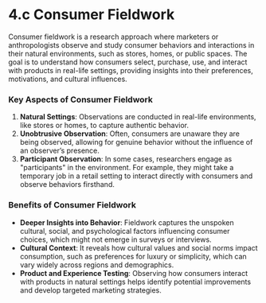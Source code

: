 # 4.c Consumer Fieldwork

Consumer fieldwork is a research approach where marketers or anthropologists observe and study consumer behaviors and interactions in their natural environments, such as stores, homes, or public spaces. The goal is to understand how consumers select, purchase, use, and interact with products in real-life settings, providing insights into their preferences, motivations, and cultural influences.

### Key Aspects of Consumer Fieldwork
1. **Natural Settings**: Observations are conducted in real-life environments, like stores or homes, to capture authentic behavior.
2. **Unobtrusive Observation**: Often, consumers are unaware they are being observed, allowing for genuine behavior without the influence of an observer’s presence.
3. **Participant Observation**: In some cases, researchers engage as "participants" in the environment. For example, they might take a temporary job in a retail setting to interact directly with consumers and observe behaviors firsthand.

### Benefits of Consumer Fieldwork
- **Deeper Insights into Behavior**: Fieldwork captures the unspoken cultural, social, and psychological factors influencing consumer choices, which might not emerge in surveys or interviews.
- **Cultural Context**: It reveals how cultural values and social norms impact consumption, such as preferences for luxury or simplicity, which can vary widely across regions and demographics.
- **Product and Experience Testing**: Observing how consumers interact with products in natural settings helps identify potential improvements and develop targeted marketing strategies.

